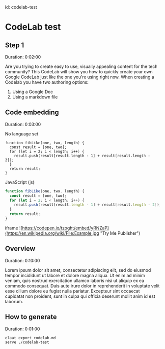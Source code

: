 id: codelab-test

# CodeLab test

## Step 1
Duration: 0:02:00

Are you trying to create easy to use, visually appealing content for the tech community? This CodeLab will show you how to quickly create your own Google CodeLab just like the one you're using right now. 
When creating a Codelab you have two authoring options: 
1. Using a Google Doc
1. Using a markdown file

## Code embedding
Duration: 0:03:00

No language set
```
function fibLike(one, two, length) {
  const result = [one, two];
  for (let i = 2; i < length; i++) {
    result.push(result[result.length - 1] + result[result.length - 2]);
  }
  return result;
}

```

JavaScript (js)
```js
function fibLike(one, two, length) {
  const result = [one, two];
  for (let i = 2; i < length; i++) {
    result.push(result[result.length - 1] + result[result.length - 2]);
  }
  return result;
}

```

iframe
![https://codepen.io/tzoght/embed/yRNZaP](https://en.wikipedia.org/wiki/File:Example.jpg "Try Me Publisher")

## Overview
Duration: 0:10:00

Lorem ipsum dolor sit amet, consectetur adipiscing elit, sed do eiusmod tempor incididunt ut labore et dolore magna aliqua. Ut enim ad minim veniam, quis nostrud exercitation ullamco laboris nisi ut aliquip ex ea commodo consequat. Duis aute irure dolor in reprehenderit in voluptate velit esse cillum dolore eu fugiat nulla pariatur. Excepteur sint occaecat cupidatat non proident, sunt in culpa qui officia deserunt mollit anim id est laborum.

## How to generate
Duration: 0:01:00

```
claat export codelab.md
serve ./codelab-test
```

